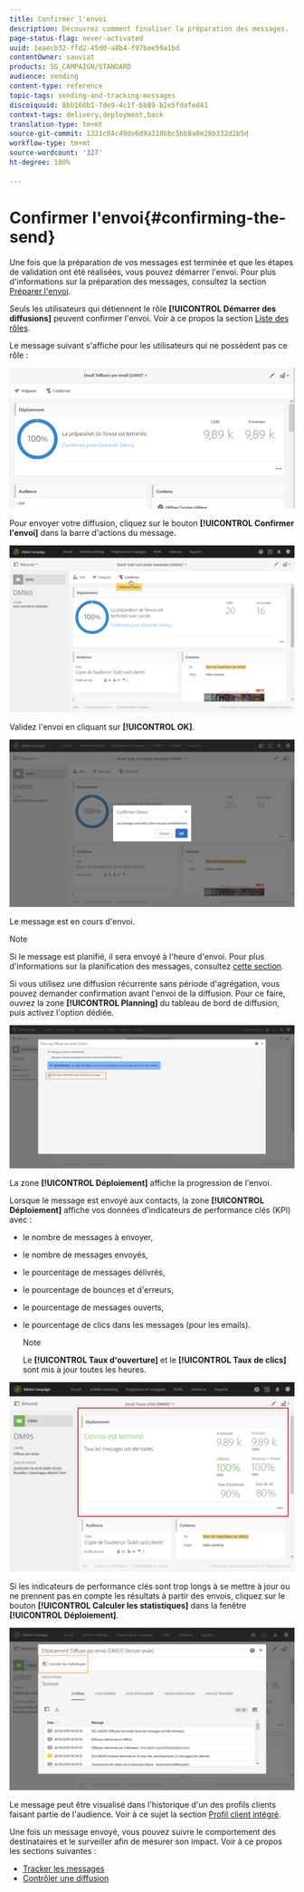 ```yaml
---
title: Confirmer l'envoi
description: Découvrez comment finaliser la préparation des messages.
page-status-flag: never-activated
uuid: 1eaecb32-ffd2-45d0-a8b4-f97bee59a1bd
contentOwner: sauviat
products: SG_CAMPAIGN/STANDARD
audience: sending
content-type: reference
topic-tags: sending-and-tracking-messages
discoiquuid: 8bb160b1-7de9-4c1f-bb89-b2e5fdafed41
context-tags: delivery,deployment,back
translation-type: tm+mt
source-git-commit: 1321c84c49de6d9a318bbc5bb8a0e28b332d2b5d
workflow-type: tm+mt
source-wordcount: '327'
ht-degree: 100%

---
```



# Confirmer l&#39;envoi{#confirming-the-send}

Une fois que la préparation de vos messages est terminée et que les étapes de validation ont été réalisées, vous pouvez démarrer l&#39;envoi. Pour plus d&#39;informations sur la préparation des messages, consultez la section [Préparer l&#39;envoi](../../sending/using/preparing-the-send.md).

Seuls les utilisateurs qui détiennent le rôle **[!UICONTROL Démarrer des diffusions]** peuvent confirmer l&#39;envoi. Voir à ce propos la section [Liste des rôles](../../administration/using/list-of-roles.md).

Le message suivant s&#39;affiche pour les utilisateurs qui ne possèdent pas ce rôle :

![](assets/confirm_delivery_2.png)

Pour envoyer votre diffusion, cliquez sur le bouton **[!UICONTROL Confirmer l&#39;envoi]** dans la barre d&#39;actions du message.

![](assets/confirm_delivery.png)

Validez l&#39;envoi en cliquant sur **[!UICONTROL OK]**.

![](assets/confirm_delivery1.png)

Le message est en cours d&#39;envoi.

>[!NOTE]
>
>Si le message est planifié, il sera envoyé à l&#39;heure d&#39;envoi. Pour plus d&#39;informations sur la planification des messages, consultez [cette section](../../sending/using/about-scheduling-messages.md).

Si vous utilisez une diffusion récurrente sans période d&#39;agrégation, vous pouvez demander confirmation avant l&#39;envoi de la diffusion. Pour ce faire, ouvrez la zone **[!UICONTROL Planning]** du tableau de bord de diffusion, puis activez l&#39;option dédiée.

![](assets/confirmation_recurring_deliveries.png)

La zone **[!UICONTROL Déploiement]** affiche la progression de l&#39;envoi.

Lorsque le message est envoyé aux contacts, la zone **[!UICONTROL Déploiement]** affiche vos données d&#39;indicateurs de performance clés (KPI) avec :

* le nombre de messages à envoyer,
* le nombre de messages envoyés,
* le pourcentage de messages délivrés,
* le pourcentage de bounces et d&#39;erreurs,
* le pourcentage de messages ouverts,
* le pourcentage de clics dans les messages (pour les emails).

   >[!NOTE]
   >
   >Le **[!UICONTROL Taux d&#39;ouverture]** et le **[!UICONTROL Taux de clics]** sont mis à jour toutes les heures.

![](assets/sending_delivery.png)

Si les indicateurs de performance clés sont trop longs à se mettre à jour ou ne prennent pas en compte les résultats à partir des envois, cliquez sur le bouton **[!UICONTROL Calculer les statistiques]** dans la fenêtre **[!UICONTROL Déploiement]**.

![](assets/sending_delivery7.png)

Le message peut être visualisé dans l&#39;historique d&#39;un des profils clients faisant partie de l&#39;audience. Voir à ce sujet la section [Profil client intégré](../../audiences/using/integrated-customer-profile.md).

Une fois un message envoyé, vous pouvez suivre le comportement des destinataires et le surveiller afin de mesurer son impact. Voir à ce propos les sections suivantes :

* [Tracker les messages](../../sending/using/tracking-messages.md)
* [Contrôler une diffusion](../../sending/using/monitoring-a-delivery.md)

